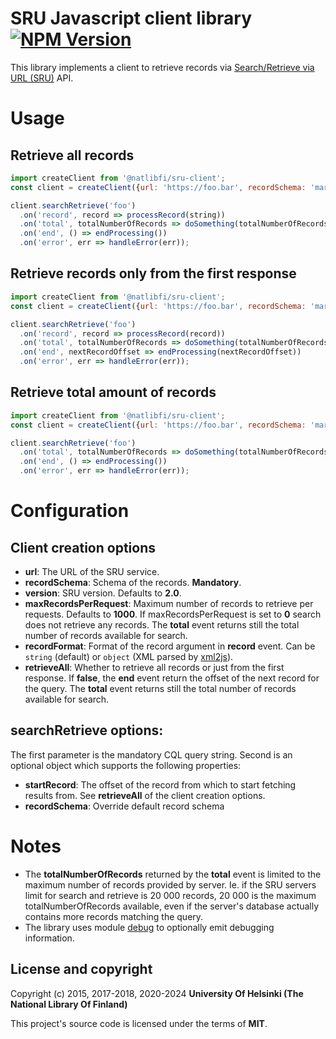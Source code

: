 # SRU Javascript client library [![NPM Version](https://img.shields.io/npm/v/@natlibfi/sru-client.svg)](https://npmjs.org/package/@natlibfi/sru-client)

This library implements a client to retrieve records via [Search/Retrieve via URL (SRU)](http://www.loc.gov/standards/sru/) API.

# Usage

## Retrieve all records

```js
import createClient from '@natlibfi/sru-client';
const client = createClient({url: 'https://foo.bar', recordSchema: 'marcxml'});

client.searchRetrieve('foo')
  .on('record', record => processRecord(string))
  .on('total', totalNumberOfRecords => doSomething(totalNumberOfRecords))
  .on('end', () => endProcessing())
  .on('error', err => handleError(err));
```

## Retrieve records only from the first response

```js
import createClient from '@natlibfi/sru-client';
const client = createClient({url: 'https://foo.bar', recordSchema: 'marcxml', retrieveAll: false});

client.searchRetrieve('foo')
  .on('record', record => processRecord(record))
  .on('total', totalNumberOfRecords => doSomething(totalNumberOfRecords))
  .on('end', nextRecordOffset => endProcessing(nextRecordOffset))
  .on('error', err => handleError(err));
```

## Retrieve total amount of records

```js
import createClient from '@natlibfi/sru-client';
const client = createClient({url: 'https://foo.bar', recordSchema: 'marcxml', maxRecordsPerRequest: 0, retrieveAll: false});

client.searchRetrieve('foo')
  .on('total', totalNumberOfRecords => doSomething(totalNumberOfRecords))
  .on('end', () => endProcessing())
  .on('error', err => handleError(err));
```

# Configuration

## Client creation options

- **url**: The URL of the SRU service.
- **recordSchema**: Schema of the records. **Mandatory**.
- **version**: SRU version. Defaults to **2.0**.
- **maxRecordsPerRequest**: Maximum number of records to retrieve per requests. Defaults to **1000**. If maxRecordsPerRequest is set to **0** search does not retrieve any records. The **total** event returns still the total number of records available for search.
- **recordFormat**: Format of the record argument in **record** event. Can be `string` (default) or `object` (XML parsed by [xml2js](https://www.npmjs.com/package/xml2js)).
- **retrieveAll**: Whether to retrieve all records or just from the first response. If **false**, the **end** event return the offset of the next record for the query. The **total** event returns still the total number of records available for search.

## searchRetrieve options:

The first parameter is the mandatory CQL query string. Second is an optional object which supports the following properties:

- **startRecord**: The offset of the record from which to start fetching results from. See **retrieveAll** of the client creation options.
- **recordSchema**: Override default record schema

# Notes

- The **totalNumberOfRecords** returned by the **total** event is limited to the maximum number of records provided by server. Ie. if the SRU servers limit for search and retrieve is 20 000 records, 20 000 is the maximum totalNumberOfRecords available, even if the server's database actually contains more records matching the query.
- The library uses module [debug](https://www.npmjs.com/package/debug) to optionally emit debugging information.

## License and copyright

Copyright (c) 2015, 2017-2018, 2020-2024 **University Of Helsinki (The National Library Of Finland)**

This project's source code is licensed under the terms of **MIT**.

